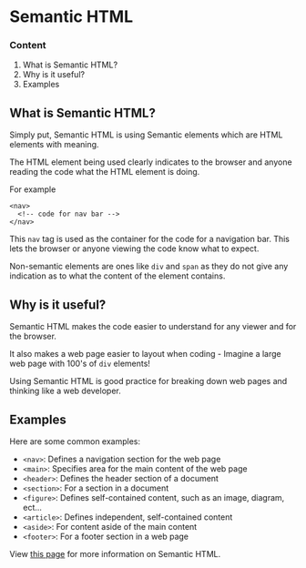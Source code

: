 # Semantic HTML

### Content

1. What is Semantic HTML?
2. Why is it useful?
3. Examples

## What is Semantic HTML?

Simply put, Semantic HTML is using Semantic elements which are HTML elements with meaning.

The HTML element being used clearly indicates to the browser and anyone reading the code what the HTML element is doing.

For example

```
<nav> 
  <!-- code for nav bar -->
</nav>
```

This `nav` tag is used as the container for the code for a navigation bar. This lets the browser or anyone viewing the code know what to expect.

Non-semantic elements are ones like `div` and `span` as they do not give any indication as to what the content of the element contains.

## Why is it useful?

Semantic HTML makes the code easier to understand for any viewer and for the browser.

It also makes a web page easier to layout when coding - Imagine a large web page with 100's of `div` elements!

Using Semantic HTML is good practice for breaking down web pages and thinking like a web developer.

## Examples

Here are some common examples:

- `<nav>`: Defines a navigation section for the web page
- `<main>`: Specifies area for the main content of the web page
- `<header>`: Defines the header section of a document
- `<section>`: For a section in a document
- `<figure>`: Defines self-contained content, such as an image, diagram, ect...
- `<article>`: Defines independent, self-contained content
- `<aside>`: For content aside of the main content
- `<footer>`: For a footer section in a web page

View [this page](https://www.w3schools.com/html/html5_semantic_elements.asp) for more information on Semantic HTML.
